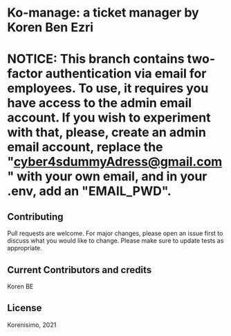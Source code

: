 # Ko-manage: a ticket manager by Koren Ben Ezri

# NOTICE: This branch contains two-factor authentication via email for employees. To use, it requires you have access to the admin email account. If you wish to experiment with that, please, create an admin email account, replace the "cyber4sdummyAdress@gmail.com" with your own email, and in your .env, add an "EMAIL_PWD". 

## Contributing
Pull requests are welcome. For major changes, please open an issue first to discuss what you would like to change.
Please make sure to update tests as appropriate.

## Current Contributors and credits

Koren BE


## License
Korenisimo, 2021

